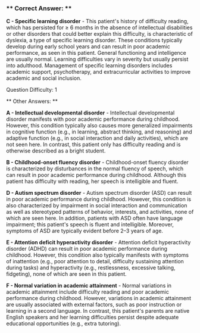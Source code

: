 ### ** Correct Answer: **

**C - Specific learning disorder** - This patient's history of difficulty reading, which has persisted for ≥ 6 months in the absence of intellectual disabilities or other disorders that could better explain this difficulty, is characteristic of dyslexia, a type of specific learning disorder. These conditions typically develop during early school years and can result in poor academic performance, as seen in this patient. General functioning and intelligence are usually normal. Learning difficulties vary in severity but usually persist into adulthood. Management of specific learning disorders includes academic support, psychotherapy, and extracurricular activities to improve academic and social inclusion.

Question Difficulty: 1

** Other Answers: **

**A - Intellectual developmental disorder** - Intellectual developmental disorder manifests with poor academic performance during childhood. However, this condition typically also causes more generalized impairments in cognitive function (e.g., in learning, abstract thinking, and reasoning) and adaptive function (e.g., in social interaction and daily activities), which are not seen here. In contrast, this patient only has difficulty reading and is otherwise described as a bright student.

**B - Childhood-onset fluency disorder** - Childhood-onset fluency disorder is characterized by disturbances in the normal fluency of speech, which can result in poor academic performance during childhood. Although this patient has difficulty with reading, her speech is intelligible and fluent.

**D - Autism spectrum disorder** - Autism spectrum disorder (ASD) can result in poor academic performance during childhood. However, this condition is also characterized by impairment in social interaction and communication as well as stereotyped patterns of behavior, interests, and activities, none of which are seen here. In addition, patients with ASD often have language impairment; this patient's speech is fluent and intelligible. Moreover, symptoms of ASD are typically evident before 2–3 years of age.

**E - Attention deficit hyperactivity disorder** - Attention deficit hyperactivity disorder (ADHD) can result in poor academic performance during childhood. However, this condition also typically manifests with symptoms of inattention (e.g., poor attention to detail, difficulty sustaining attention during tasks) and hyperactivity (e.g., restlessness, excessive talking, fidgeting), none of which are seen in this patient.

**F - Normal variation in academic attainment** - Normal variations in academic attainment include difficulty reading and poor academic performance during childhood. However, variations in academic attainment are usually associated with external factors, such as poor instruction or learning in a second language. In contrast, this patient's parents are native English speakers and her learning difficulties persist despite adequate educational opportunities (e.g., extra tutoring).

